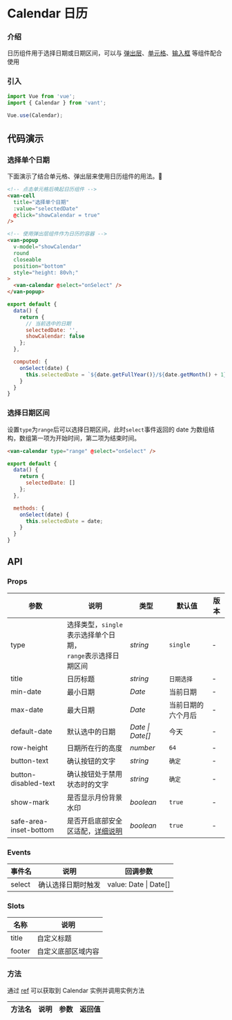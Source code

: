 # Calendar 日历

### 介绍

日历组件用于选择日期或日期区间，可以与 [弹出层](#/zh-CN/popup)、[单元格](#/zh-CN/cell)、[输入框](#/zh-CN/field) 等组件配合使用

### 引入

``` javascript
import Vue from 'vue';
import { Calendar } from 'vant';

Vue.use(Calendar);
```

## 代码演示

### 选择单个日期

下面演示了结合单元格、弹出层来使用日历组件的用法。

```html
<!-- 点击单元格后唤起日历组件 -->
<van-cell
  title="选择单个日期"
  :value="selectedDate"
  @click="showCalendar = true"
/>

<!-- 使用弹出层组件作为日历的容器 -->
<van-popup
  v-model="showCalendar"
  round
  closeable
  position="bottom"
  style="height: 80vh;"
>
  <van-calendar @select="onSelect" />
</van-popup>
```

```js
export default {
  data() {
    return {
      // 当前选中的日期
      selectedDate: '',
      showCalendar: false
    };
  },

  computed: {
    onSelect(date) {
      this.selectedDate = `${date.getFullYear()}/${date.getMonth() + 1}/${date.getDate()}`;
    }
  }
}
```

### 选择日期区间

设置`type`为`range`后可以选择日期区间，此时`select`事件返回的 date 为数组结构，数组第一项为开始时间，第二项为结束时间。

```html
<van-calendar type="range" @select="onSelect" />
```

```js
export default {
  data() {
    return {
      selectedDate: []
    };
  },

  methods: {
    onSelect(date) {
      this.selectedDate = date;
    }
  }
}
```

## API

### Props

| 参数 | 说明 | 类型 | 默认值 | 版本 |
|------|------|------|------|------|
| type | 选择类型，`single`表示选择单个日期，<br>`range`表示选择日期区间 | *string* | `single` | - |
| title | 日历标题 | *string* | `日期选择` | - |
| min-date | 最小日期 | *Date*  | 当前日期 | - |
| max-date | 最大日期 | *Date*  | 当前日期的六个月后 | - |
| default-date | 默认选中的日期 | *Date \| Date[]* | 今天 | - |
| row-height | 日期所在行的高度 | *number* | `64` | - |
| button-text | 确认按钮的文字 | *string* | `确定` | - |
| button-disabled-text | 确认按钮处于禁用状态时的文字 | *string* | `确定` | - |
| show-mark | 是否显示月份背景水印 | *boolean* | `true` | - |
| safe-area-inset-bottom | 是否开启底部安全区适配，[详细说明](#/zh-CN/quickstart#di-bu-an-quan-qu-gua-pei) | *boolean* | `true` | - |

### Events

| 事件名 | 说明 | 回调参数 |
|------|------|------|
| select | 确认选择日期时触发 | value: Date \| Date[] |

### Slots

| 名称 | 说明 |
|------|------|
| title | 自定义标题 |
| footer | 自定义底部区域内容 |

### 方法

通过 [ref](https://cn.vuejs.org/v2/api/#ref) 可以获取到 Calendar 实例并调用实例方法

| 方法名 | 说明 | 参数 | 返回值 |
|------|------|------|------|
